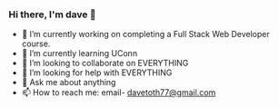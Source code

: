 ### Hi there, I'm dave 👋


- 🔭 I’m currently working on completing a Full Stack Web Developer course.
- 🌱 I’m currently learning UConn
- 👯 I’m looking to collaborate on EVERYTHING
- 🤔 I’m looking for help with EVERYTHING
- 💬 Ask me about anything
- 📫 How to reach me: email- davetoth77@gmail.com

